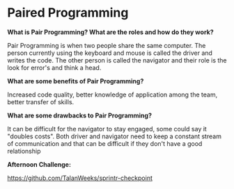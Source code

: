 # Paired Programming

**What is Pair Programming? What are the roles and how do they work?**

Pair Programming is when two people share the same computer. The person currently using the keyboard and mouse is called the driver and writes the code. The other person is called the navigator and their role is the look for error's and think a head. 

**What are some benefits of Pair Programming?**

Increased code quality, better knowledge of application among the team, better transfer of skills.

**What are some drawbacks to Pair Programming?**

It can be difficult for the navigator to stay engaged, some could say it "doubles costs". Both driver and navigator need to keep a constant stream of communication and that can be difficult if they don't have a good relationship


**Afternoon Challenge:**

https://github.com/TalanWeeks/sprintr-checkpoint

